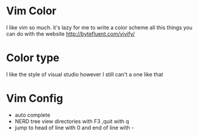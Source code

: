 # Vim Color
I like vim so much.
it's lazy for me to write a color scheme
all this things you can do with the website
http://bytefluent.com/vivify/

# Color type
I like the style of visual studio however I still can't a one like that

# Vim Config

* auto complete
* NERD tree view directories with F3 ,quit with q
* jump to head of line with 0 and end of line with -
